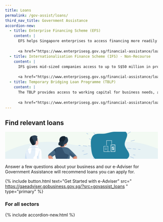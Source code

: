 ```yaml
---
title: Loans
permalink: /gov-assist/loans/
third_nav_title: Government Assistance
accordion-new:
  - title: Enterprise Financing Scheme (EFS)
    content: |
      EFS helps Singapore enterprises to access financing more readily. Enterprise Singapore (ESG) will share the loan default risk in the event of enterprise insolvency with the Participating Financial Institutions (PFIs).

      <a href="https://www.enterprisesg.gov.sg/financial-assistance/loans-and-insurance/loans-and-insurance/enterprise-financing-scheme/overview" target="_blank">Find Out More</a>
  - title: Internationalisation Finance Scheme (IFS) - Non-Recourse
    content: |
      IFS gives mid-sized companies access to up to S$50 million in project financing for local and overseas development projects. Enterprise Singapore (ESG) co-shares default risks with Participating Financial Institutes (PFIs).

      <a href="https://www.enterprisesg.gov.sg/financial-assistance/loans-and-insurance/loans-and-insurance/internationalisation-finance-scheme---non-recourse" target="_blank">Find Out More</a>
  - title: Temporary Bridging Loan Programme (TBLP)
    content: |
      The TBLP provides access to working capital for business needs, at a maximum supported loan of S$3 Million with 70% Government risk-share on loans for new applications initiated from 1 April-30 September 2021.

      <a href="https://www.enterprisesg.gov.sg/financial-assistance/loans-and-insurance/loans-and-insurance/temporary-bridging-loan-programme/overview" target="_blank">Find Out More</a>
---
```


## Find relevant loans

![Loans](/images/grow/RunandGrow_Loans.jpg)

Answer a few questions about your business and our e-Adviser for Government Assistance will recommend loans you can apply for.

{% include button.html text="Get Started with e-Adviser" src="
https://gaeadviser.gobusiness.gov.sg/?src=govassist_loans
" type="primary" %}

### For all sectors

{% include accordion-new.html %}

<script src="/jquery/jquery.min.js"></script>
<script src="/jquery/bp-menu-new-tab.js"></script>
